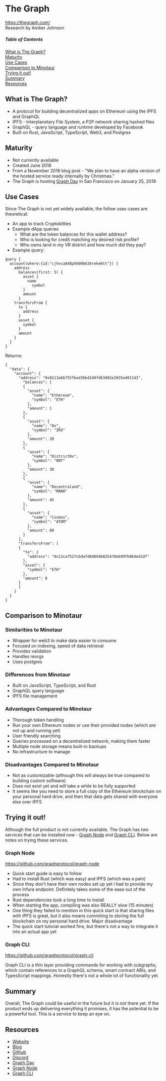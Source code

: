 # The Graph
https://thegraph.com/  
Research by Amber Johnson

##### Table of Contents  
[What is The Graph?](#what-is-the-graph)  
[Maturity](#maturity)  
[Use Cases](#use-cases)  
[Comparison to Minotaur](#comparison-to-minotaur)  
[Trying it out!](#trying-it-out)  
[Summary](#summary)  
[Resources](#resources)

## What is The Graph?

* A protocol for building decentralized apps on Ethereum using the IPFS and GraphQL
* IPFS - Interplanetary File System, a P2P network sharing hashed files
* GraphQL - query language and runtime developed by Facebook
* Built on Rust, JavaScript, TypeScript, Web3, and Postgres

## Maturity

* Not currently available
* Created June 2018
* From a November 2018 blog post - "We plan to have an alpha version of the hosted service ready internally by Christmas."
* The Graph is hosting [Graph Day](https://thegraph.com/graphday) in San Francisco on January 25, 2019

## Use Cases
Since The Graph is not yet widely available, the follow uses cases are theoretical:

* An app to track Cryptokitties
* Example dApp queries
  * What are the token balances for this wallet address?
  * Who is looking for credit matching my desired risk profile?
  * Who owns land in my VR district and how much did they pay?
* Example query:
```
query {
  account(where:{id:"cjhnca848phk00b626reke6tt"}) {
    address
      balances(first: 5) {
        asset {
          name
            symbol
        }
        amount
      }
    transfersFrom {
      to {
        address
      }
      asset {
        symbol
      }
      amount
    }
  }
}
```
Returns:
```
{
  "data": {
    "account": {
      "address": "0x0113a6b755fbad36b4249fd63002e2035e401143",
        "balances": [
        {
          "asset": {
            "name": "Ethereum",
            "symbol": "ETH"
          },
          "amount": 1
        },
        {
          "asset": {
            "name": "0x",
            "symbol": "ZRX"
          },
          "amount": 20
        },
        {
          "asset": {
            "name": "District0x",
            "symbol": "DNT"
          },
          "amount": 30
        },
        {
          "asset": {
            "name": "Decentraland",
            "symbol": "MANA"
          },
          "amount": 45
        },
        {
          "asset": {
            "name": "Cosmos",
            "symbol": "ATOM"
          },
          "amount": 60
        }
      ],
      "transfersFrom": [
      {
        "to": {
          "address": "0x13ca7527cbdafd84894b025470e699fb86ded2df"
        },
        "asset": {
          "symbol": "ETH"
        },
        "amount": 0
      }
      ]
    }
  }
}
```

## Comparison to Minotaur

### Similarities to Minotaur

* Wrapper for web3 to make data easier to consume
* Focused on indexing, speed of data retrieval
* Provides validation
* Handles reorgs
* Uses postgres

### Differences from Minotaur

* Built on JavaScript, TypeScript, and Rust
* GraphQL query language
* IPFS file management

### Advantages Compared to Minotaur

* Thorough token handling
* Run your own Ethereum nodes or use their provided nodes (which are not up and running yet)
* User friendly searching
* Queries processed on a decentralized network, making them faster
* Multiple node storage means built-in backups
* No infrastructure to manage

### Disadvantages Compared to Minotaur

* Not as customizable (although this will always be true compared to building custom software)
* Does not exist yet and will take a while to be fully supported
* It seems like you need to store a full copy of the Ethereum blockchain on your personal hard drive, and then that data gets shared with everyone else over IPFS

## Trying it out!
Although the full product is not currently available, The Graph has two services that can be installed now - [Graph Node](https://github.com/graphprotocol/graph-node) and [Graph CLI](https://github.com/graphprotocol/graph-cli). Below are notes on trying these services.

### Graph Node
https://github.com/graphprotocol/graph-node

* Quick start guide is easy to follow
* Had to install Rust (which was easy) and IPFS (which was a pain)
* Since they don't have their own nodes set up yet I had to provide my own Infura endpoint. Definitely takes some of the ease out of the process
* Rust dependencies took a long time to install
* When starting the app, compiling was also REALLY slow (15 minutes)
* One thing they failed to mention in this quick start is that sharing files with IPFS is great, but it also means commiting to storing the full blockchain on my personal hard drive. Major disadvantage
* The quick start tutorial worked fine, but there's not a way to integrate it into an actual app yet

### Graph CLI
https://github.com/graphprotocol/graph-cli

Graph CLI is a thin layer providing commands for working with subgraphs, which contain references to a GraphQL schema, smart contract ABIs, and TypesScript mappings. Honestly there's not a whole lot of functionality yet.

## Summary
Overall, The Graph could be useful in the future but it is not there yet. If the product ends up delivering everything it promises, it has the potential to be a powerful tool. This is a service to keep an eye on.

## Resources

* [Website](https://thegraph.com/)
* [Blog](https://medium.com/graphprotocol)
* [Github](https://github.com/graphprotocol)
* [Discord](https://discordapp.com/invite/vtvv7FP)
* [Graph Day](https://thegraph.com/graphday)
* [Graph Node](https://github.com/graphprotocol/graph-node)
* [Graph CLI](https://github.com/graphprotocol/graph-cli)


